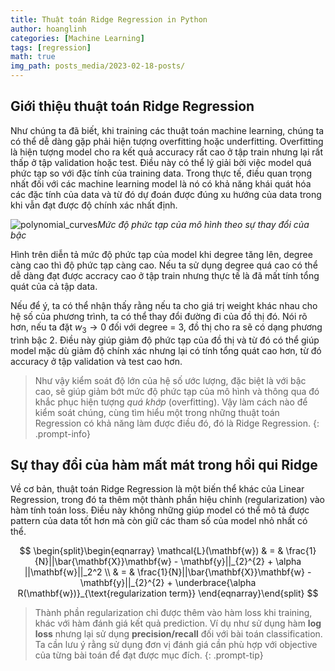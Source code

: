 ```yaml
---
title: Thuật toán Ridge Regression in Python
author: hoanglinh
categories: [Machine Learning]
tags: [regression]
math: true
img_path: posts_media/2023-02-18-posts/
---
```


## Giới thiệu thuật toán Ridge Regression

Như chúng ta đã biết, khi training các thuật toán machine learning, chúng ta có thể dễ dàng gặp phải hiện tượng overfitting hoặc underfitting. Overfitting là hiện tượng model cho ra kết quả accuracy rất cao ở tập train nhưng lại rất thấp ở tập validation hoặc test. Điều này có thể lý giải bởi việc model quá phức tạp so với đặc tính của training data. Trong thực tế, điều quan trọng nhất đối với các machine learning model là nó có khả năng khái quát hóa các đặc tính của data và từ đó dự đoán được đúng xu hướng của data trong khi vẫn đạt được độ chính xác nhất định.

![polynomial_curves](polynomial_curves.png)_Mức độ phức tạp của mô hình theo sự thay đổi của bậc_

Hình trên diễn tả mức độ phức tạp của model khi degree tăng lên, degree càng cao thì độ phức tạp càng cao. Nếu ta sử dụng degree quá cao có thể dễ dàng đạt được accracy cao ở tập train nhưng thực tế là đã mất tính tổng quát của cả tập data. 

Nếu để ý, ta có thể nhận thấy rằng nếu ta cho giá trị weight khác nhau cho hệ số của phương trình, ta có thể thay đổi đường đi của đồ thị đó. Nói rõ hơn, nếu ta đặt $w_3 \rightarrow 0$ đối với degree = 3, đồ thị cho ra sẽ có dạng phương trình bậc 2. Điều này giúp giảm độ phức tạp của đồ thị và từ đó có thể giúp model mặc dù giảm độ chính xác nhưng lại có tính tổng quát cao hơn, từ đó accuracy ở tập validation và test cao hơn.

> Như vậy kiểm soát độ lớn của hệ số ước lượng, đặc biệt là với bậc cao, sẽ giúp giảm bớt mức độ phức tạp của mô hình và thông qua đó khắc phục hiện tượng *quá khớp* (overfitting). Vậy làm cách nào để kiểm soát chúng, cùng tìm hiểu một trong những thuật toán Regression có khả năng làm được điều đó, đó là Ridge Regression.
{: .prompt-info}

## Sự thay đổi của hàm mất mát trong hồi qui Ridge

Về cơ bản, thuật toán Ridge Regression là một biến thể khác của Linear Regression, trong đó ta thêm một thành phần hiệu chỉnh (regularization) vào hàm tính toán loss. Điều này không những giúp model có thể mô tả được pattern của data tốt hơn mà còn giữ các tham số của model nhỏ nhất có thể. 

$$
\begin{split}\begin{eqnarray} \mathcal{L}(\mathbf{w}) & = & \frac{1}{N}||\bar{\mathbf{X}}\mathbf{w} - \mathbf{y}||_{2}^{2} + \alpha ||\mathbf{w}||_2^2 \\
& = & \frac{1}{N}||\bar{\mathbf{X}}\mathbf{w} - \mathbf{y}||_{2}^{2} + \underbrace{\alpha R(\mathbf{w})}_{\text{regularization term}}
\end{eqnarray}\end{split}
$$

> Thành phần regularization chỉ được thêm vào hàm loss khi training, khác với hàm đánh giá kết quả prediction. Ví dụ như sử dụng hàm **log loss** nhưng lại sử dụng **precision/recall** đối với bài toán classification. Ta cần lưu ý rằng sử dụng đơn vị đánh giá cần phù hợp với objective của từng bài toán để đạt được mục đích.
{: .prompt-tip}
